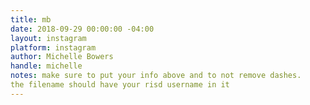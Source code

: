```yaml
---
title: mb
date: 2018-09-29 00:00:00 -04:00
layout: instagram
platform: instagram
author: Michelle Bowers
handle: michelle
notes: make sure to put your info above and to not remove dashes.
the filename should have your risd username in it
---
```


<!-- your stuff goes below -->

